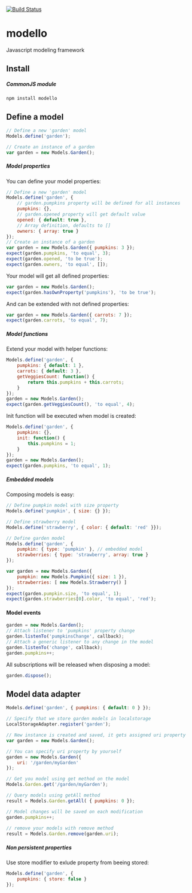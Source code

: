 [![Build Status](https://travis-ci.org/fiolkaf/osync.svg?branch=master)](https://travis-ci.org/fiolkaf/modello)
# modello
Javascript modeling framework

## Install

##### CommonJS module

```
npm install modello
```

## Define a model

```javascript
// Define a new 'garden' model
Models.define('garden');

// Create an instance of a garden
var garden = new Models.Garden();
```
##### Model properties
You can define your model properties:

```javascript
// Define a new 'garden' model
Models.define('garden', {
    // garden.pumpkins property will be defined for all instances
    pumpkins: {},
    // garden.opened property will get default value
    opened: { default: true },
    // Array definition, defaults to []
    owners: { array: true }
});
// Create an instance of a garden
var garden = new Models.Garden({ pumpkins: 3 });
expect(garden.pumpkins, 'to equal', 3);
expect(garden.opened, 'to be true');
expect(garden.owners, 'to equal', []);
```

Your model will get all defined properties:
```javascript
var garden = new Models.Garden();
expect(garden.hasOwnProperty('pumpkins'), 'to be true');
```

And can be extended with not defined properties:
```javascript
var garden = new Models.Garden({ carrots: 7 });
expect(garden.carrots, 'to equal', 7);
```

##### Model functions
Extend your model with helper functions:
```javascript
Models.define('garden', {
    pumpkins: { default: 1 },
    carrots: { default: 3 },
    getVeggiesCount: function() {
        return this.pumpkins + this.carrots;
    }
});
garden = new Models.Garden();
expect(garden.getVeggiesCount(), 'to equal', 4);
```

Init function will be executed when model is created:
```javascript
Models.define('garden', {
    pumpkins: {},
    init: function() {
        this.pumpkins = 1;
    }
});
garden = new Models.Garden();
expect(garden.pumpkins, 'to equal', 1);
```

##### Embedded models
Composing models is easy:
```javascript
// Define pumpkin model with size property
Models.define('pumpkin', { size: {} });

// Define strawberry model
Models.define('strawberry', { color: { default: 'red' }});

// Define garden model
Models.define('garden', {
    pumpkin: { type: 'pumpkin' }, // embedded model
    strawberries: { type: 'strawberry', array: true }
});

var garden = new Models.Garden({
    pumpkin: new Models.Pumpkin({ size: 1 }),
    strawberries: [ new Models.Strawberry() ]
});
expect(garden.pumpkin.size, 'to equal', 1);
expect(garden.strawberries[0].color, 'to equal', 'red');
```

#### Model events
```javascript
garden = new Models.Garden();
// Attach listener to 'pumpkins' property change 
garden.listenTo('pumpkinsChange', callback);
// Attach a generic listener to any change in the model 
garden.listenTo('change', callback);
garden.pumpkins++;
```

All subscriptions will be released when disposing a model:
```javascript
garden.dispose();
```

## Model data adapter

```javascript
Models.define('garden', { pumpkins: { default: 0 } });

// Specify that we store garden models in localstorage
LocalStorageAdapter.register('garden');

// New instance is created and saved, it gets assigned uri property
var garden = new Models.Garden();

// You can specify uri property by yourself
garden = new Models.Garden({
    uri: '/garden/myGarden'
});

// Get you model using get method on the model
Models.Garden.get('/garden/myGarden');

// Query models using getAll method
result = Models.Garden.getAll( { pumpkins: 0 });

// Model changes will be saved on each modification
garden.pumpkins++;
            
// remove your models with remove method
result = Models.Garden.remove(garden.uri);
```

##### Non persistent properties
Use store modifier to exlude property from beeing stored:

```javascript
Models.define('garden', { 
    pumpkins: { store: false } 
});
```
